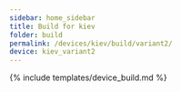 ```yaml
---
sidebar: home_sidebar
title: Build for kiev
folder: build
permalink: /devices/kiev/build/variant2/
device: kiev_variant2
---
```

{% include templates/device_build.md %}
